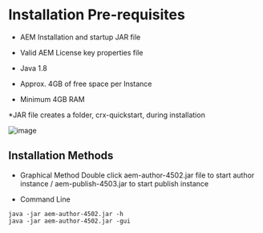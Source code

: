 # Installation Pre-requisites

* AEM Installation and startup JAR file
* Valid AEM License key properties file

* Java 1.8

* Approx. 4GB of free space per Instance
* Minimum 4GB RAM

*JAR file creates a folder, crx-quickstart, during installation

![image](https://github.com/user-attachments/assets/b6ffb4f3-da94-4abe-b74f-57d59c994ae4)


## Installation Methods

* Graphical Method
Double click aem-author-4502.jar file to start author instance / aem-publish-4503.jar
to start publish instance

* Command Line
```
java -jar aem-author-4502.jar -h
java -jar aem-author-4502.jar -gui
```
